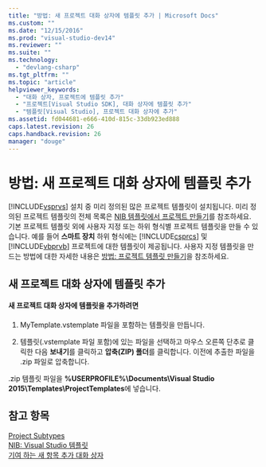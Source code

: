 ```yaml
---
title: "방법: 새 프로젝트 대화 상자에 템플릿 추가 | Microsoft Docs"
ms.custom: ""
ms.date: "12/15/2016"
ms.prod: "visual-studio-dev14"
ms.reviewer: ""
ms.suite: ""
ms.technology: 
  - "devlang-csharp"
ms.tgt_pltfrm: ""
ms.topic: "article"
helpviewer_keywords: 
  - "대화 상자, 프로젝트에 템플릿 추가"
  - "프로젝트[Visual Studio SDK], 대화 상자에 템플릿 추가"
  - "템플릿[Visual Studio], 프로젝트 대화 상자에 추가"
ms.assetid: fd044681-e666-410d-815c-33db923ed888
caps.latest.revision: 26
caps.handback.revision: 26
manager: "douge"
---
```

# 방법: 새 프로젝트 대화 상자에 템플릿 추가
[!INCLUDE[vsprvs](../assembler/masm/includes/vsprvs_md.md)] 설치 중 미리 정의된 많은 프로젝트 템플릿이 설치됩니다. 미리 정의된 프로젝트 템플릿의 전체 목록은 [NIB 템플릿에서 프로젝트 만들기](http://msdn.microsoft.com/ko-kr/7c36d86a-6b79-4480-8228-0f925f1204b2)를 참조하세요. 기본 프로젝트 템플릿 외에 사용자 지정 또는 하위 형식별 프로젝트 템플릿을 만들 수 있습니다. 예를 들어 **스마트 장치** 하위 형식에는 [!INCLUDE[csprcs](../ide/includes/csprcs_md.md)] 및 [!INCLUDE[vbprvb](../Token/vbprvb_md.md)] 프로젝트에 대한 템플릿이 제공됩니다. 사용자 지정 템플릿을 만드는 방법에 대한 자세한 내용은 [방법: 프로젝트 템플릿 만들기](../Topic/How%20to:%20Create%20Project%20Templates.md)을 참조하세요.  
  
## 새 프로젝트 대화 상자에 템플릿 추가  
  
#### 새 프로젝트 대화 상자에 템플릿을 추가하려면  
  
1.  MyTemplate.vstemplate 파일을 포함하는 템플릿을 만듭니다.  
  
2.  템플릿\(.vstemplate 파일 포함\)에 있는 파일을 선택하고 마우스 오른쪽 단추로 클릭한 다음 **보내기**를 클릭하고 **압축\(ZIP\) 폴더**를 클릭합니다. 이전에 추출한 파일을 .zip 파일로 압축합니다.  
  
 .zip 템플릿 파일을 **%USERPROFILE%\\Documents\\Visual Studio 2015\\Templates\\ProjectTemplates**에 넣습니다.  
  
## 참고 항목  
 [Project Subtypes](d235b47b-cf11-4d47-a63f-e33d9d16105d2044a030-0795-4940-bd65-a6e44de98a0f)   
 [NIB: Visual Studio 템플릿](http://msdn.microsoft.com/ko-kr/141fccaa-d68f-4155-822b-27f35dd94041)   
 [기여 하는 새 항목 추가 대화 상자](../Topic/Contributing%20to%20the%20Add%20New%20Item%20Dialog%20Box.md)